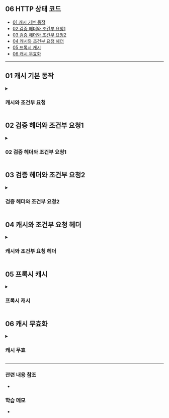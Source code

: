 ## 06 HTTP 상태 코드 ##
- [01 캐시 기본 동작](#1)
- [02 검증 헤더와 조건부 요청1](#2)
- [03 검증 헤더와 조건부 요청2](#3)
- [04 캐시와 조건부 요청 헤더](#4)
- [05 프록시 캐시](#5)
- [06 캐시 무효화](#6)

---



<a name="1"></a>
## 01 캐시 기본 동작 ##

<details>
  <summary>
    <h3> 캐시와 조건부 요청 </h3>
  </summary>

- **캐시는 어떻게 동작하는가?**
- ```캐시가 없을 때```

![스크린샷 2022-06-06 오후 10 05 32](https://user-images.githubusercontent.com/96563289/172166705-0bafc0a3-2c21-45c9-9074-3622ffc6ef9c.png)
- "클라이언트에서 [요청1]을 하면 서버에서 응답" 하게 된다. 그러면 응답 받은 이미지를 화면에 보여주게 되는데, 캐시가 없는 경우에는 두 번째 똑같은 요청을 했을 때 똑같은 행위를 반복하게 된다.

```
<캐시가 없을 때>
- 데이터가 변경되지 않아도 계속 네트워크를 통해서 데이터를 다운로드 받아야 한다
- 인터넷 네트워크는 매우 느리고 비싸다
- 브라우저 로딩 속도가 느리다
- 느린 사용자 경험
```

- **위의 단점을 해결하기 위해 [캐시]를 적용하면 아래와 같다**
- ```캐시를 적용했을 때```

![스크린샷 2022-06-06 오후 10 12 10](https://user-images.githubusercontent.com/96563289/172167468-1526693e-81d6-4145-a046-9cf14657f802.png)

- [요청1] 때 브라우저에 캐시를 저장한다. 캐시의 유효 시간을 적어두고 "응답 결과 캐시에 저장"한다.
- [요청2] 먼저 브라우저에서 캐시를 찾는다. 60초 안에 같은 요청을 하면 네트워크를 타지 않고 동일한 응답을 내려준다

```
<캐시 적용>
- 캐시 덕분에 "캐시 가능 시간" 동안 네트워크를 사용하지 않아도 된다
- 비싼 네트워크 사용량을 줄일 수 있다
- 브라우저 로딩 속도가 매우 빠르다
- 빠른 사용자 경험
```

- **캐시 적용하고 세번째 요청을 하면 어떻게 될까?**
- ```캐시 시간 초과```
    - [요청3] "캐시 가능 시간" 후에 요청을 하면 [요청1]과 동일하게 다시 요청해야 한다.
    - 기존 캐시를 초기화 시키고 다시 60초 유효한 상태가 된다

```
<캐시 시간 초과>
- 캐시 유효 시간이 초과하면, 서버를 통해 데이터를 다시 조회하고 캐시를 갱신한다
- 이 때 다시 네트워크 다운로드가 발생한다
```

> 하지만... 시간 초과 후 요청도 [요청1]과 동일하다면... 이 과정이 너무 아깝다... 이 문제는 어떻게 해결할 수 있을까???

</details>


<a name="2"></a>
## 02 검증 헤더와 조건부 요청1 ##

<details>
  <summary>
    <h3> 02 검증 헤더와 조건부 요청1 </h3>
  </summary>

</details>

<a name="3"></a>
## 03 검증 헤더와 조건부 요청2 ##

<details>
  <summary>
    <h3> 검증 헤더와 조건부 요청2 </h3>
  </summary>
</details>

<a name="4"></a>
## 04 캐시와 조건부 요청 헤더 ##

<details>
  <summary>
    <h3> 캐시와 조건부 요청 헤더 </h3>
  </summary>
</details>

<a name="5"></a>
## 05 프록시 캐시 ##

<details>
  <summary>
    <h3> 프록시 캐시 </h3>
  </summary>
</details>

<a name="6"></a>
## 06 캐시 무효화 ##

<details>
  <summary>
    <h3> 캐시 무효 </h3>
  </summary>
</details>

---
### 관련 내용 참조 ###
- 

### 학습 메모 ###
- 